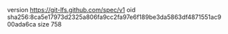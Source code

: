 version https://git-lfs.github.com/spec/v1
oid sha256:8ca5e17973d2325a806fa9cc2fa97e6f189be3da5863df4871551ac900ada6ca
size 758
